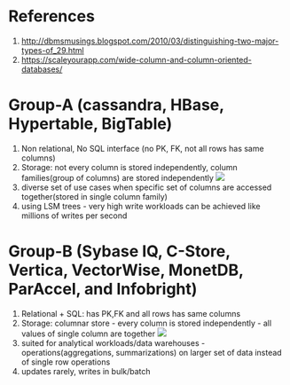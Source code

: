 # References 
1. http://dbmsmusings.blogspot.com/2010/03/distinguishing-two-major-types-of_29.html
2. https://scaleyourapp.com/wide-column-and-column-oriented-databases/

# Group-A (cassandra, HBase, Hypertable, BigTable)
1. Non relational, No SQL interface (no PK, FK, not all rows has same columns)
2. Storage: not every column is stored independently, column families(group of columns) are stored independently
![](https://scaleyourapp.com/wp-content/uploads/2022/05/bigtable-data-storage-min-1536x743.png)
4. diverse set of use cases when specific set of columns are accessed together(stored in single column family)
5. using LSM trees - very high write workloads can be achieved like millions of writes per second
   
# Group-B (Sybase IQ, C-Store, Vertica, VectorWise, MonetDB, ParAccel, and Infobright)
1. Relational + SQL: has PK,FK and all rows has same columns
2. Storage: columnar store - every column is stored independently - all values of single column are together
![](https://image1.slideserve.com/3103565/row-vs-column-stores-n.jpg)
4. suited for analytical workloads/data warehouses -  operations(aggregations, summarizations) on larger set of data instead of single row operations
5. updates rarely, writes in bulk/batch	
